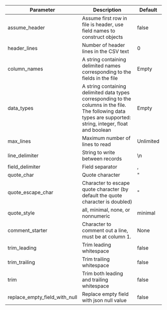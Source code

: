 Parameter          | Description        | Default       
-------------      | -------------  | ------------- 
assume_header      | Assume first row in file is header, use field names to construct objects | false         
header_lines      | Number of header lines in the CSV text | 0         
column_names      | A string containing delimited names corresponding to the fields in the file | Empty
data_types      | A string containing delimited data types corresponding to the columns in the file. The following data types are supported: string, integer, float and boolean | Empty
max_lines         | Maximum number of lines to read | Unlimited
line_delimiter|String to write between records|\n  
field_delimiter    | Field separator              | ,             
quote_char         | Quote character              | "             
quote_escape_char  | Character to escape quote character (by default the quote character is doubled)| "             
quote_style|all, minimal, none, or nonnumeric|minimal
comment_starter|Character to comment out a line, must be at column 1.|None
trim_leading      | Trim leading whitespace | false         
trim_trailing      | Trim trailing whitespace | false         
trim      | Trim both leading and trailing whitespace | false        
replace_empty_field_with_null | Replace empty field with json null value | false         

